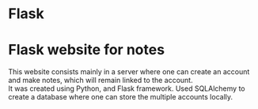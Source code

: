 # Flask
<h1> Flask website for notes</h1>
<p>This website consists mainly in a server where one can create an account and make notes, which will remain linked to the account.<br>
It was created using Python, and Flask framework. Used SQLAlchemy to create a database where one can store the multiple accounts locally. </p>
